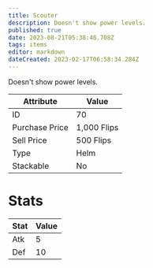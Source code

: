 ```yaml
---
title: Scouter
description: Doesn't show power levels.
published: true
date: 2023-08-21T05:38:48.708Z
tags: items
editor: markdown
dateCreated: 2023-02-17T06:58:34.284Z
---
```


Doesn't show power levels.

|Attribute|Value|
|-|-|
|ID|70|
|Purchase Price|1,000 Flips|
|Sell Price|500 Flips|
|Type|Helm|
|Stackable|No|

# Stats
|Stat|Value|
|-|-|
|Atk|5|
|Def|10|
